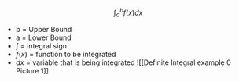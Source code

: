 $$\int^{b}_{a}f(x)dx$$
- b = Upper Bound
- a = Lower Bound
- $\int$ = integral sign
- $f(x)$ = function to be integrated
- $dx$ = variable that is being integrated
![[Definite Integral example 0 Picture 1]]
